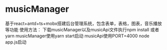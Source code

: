 # musicManager
基于react+antd+ts+mobx搭建后台管理系统，包含表单，表格，图表，音乐播放等功能
使用方法：
下载musicManager以及musicApi文件执行npm install 或者yarn
musicManager使用yarn start启动
musicApi使用PORT=4000 node app.js启动
